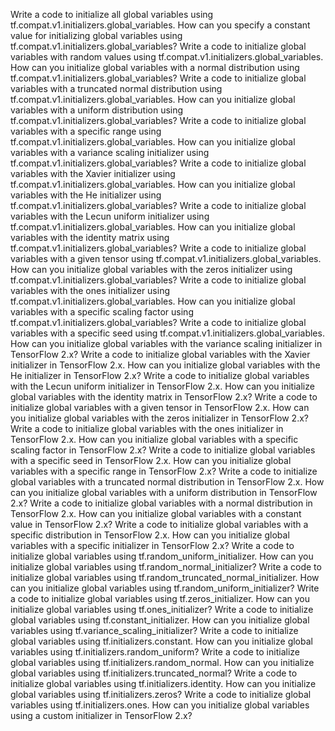 Write a code to initialize all global variables using tf.compat.v1.initializers.global_variables.
How can you specify a constant value for initializing global variables using tf.compat.v1.initializers.global_variables?
Write a code to initialize global variables with random values using tf.compat.v1.initializers.global_variables.
How can you initialize global variables with a normal distribution using tf.compat.v1.initializers.global_variables?
Write a code to initialize global variables with a truncated normal distribution using tf.compat.v1.initializers.global_variables.
How can you initialize global variables with a uniform distribution using tf.compat.v1.initializers.global_variables?
Write a code to initialize global variables with a specific range using tf.compat.v1.initializers.global_variables.
How can you initialize global variables with a variance scaling initializer using tf.compat.v1.initializers.global_variables?
Write a code to initialize global variables with the Xavier initializer using tf.compat.v1.initializers.global_variables.
How can you initialize global variables with the He initializer using tf.compat.v1.initializers.global_variables?
Write a code to initialize global variables with the Lecun uniform initializer using tf.compat.v1.initializers.global_variables.
How can you initialize global variables with the identity matrix using tf.compat.v1.initializers.global_variables?
Write a code to initialize global variables with a given tensor using tf.compat.v1.initializers.global_variables.
How can you initialize global variables with the zeros initializer using tf.compat.v1.initializers.global_variables?
Write a code to initialize global variables with the ones initializer using tf.compat.v1.initializers.global_variables.
How can you initialize global variables with a specific scaling factor using tf.compat.v1.initializers.global_variables?
Write a code to initialize global variables with a specific seed using tf.compat.v1.initializers.global_variables.
How can you initialize global variables with the variance scaling initializer in TensorFlow 2.x?
Write a code to initialize global variables with the Xavier initializer in TensorFlow 2.x.
How can you initialize global variables with the He initializer in TensorFlow 2.x?
Write a code to initialize global variables with the Lecun uniform initializer in TensorFlow 2.x.
How can you initialize global variables with the identity matrix in TensorFlow 2.x?
Write a code to initialize global variables with a given tensor in TensorFlow 2.x.
How can you initialize global variables with the zeros initializer in TensorFlow 2.x?
Write a code to initialize global variables with the ones initializer in TensorFlow 2.x.
How can you initialize global variables with a specific scaling factor in TensorFlow 2.x?
Write a code to initialize global variables with a specific seed in TensorFlow 2.x.
How can you initialize global variables with a specific range in TensorFlow 2.x?
Write a code to initialize global variables with a truncated normal distribution in TensorFlow 2.x.
How can you initialize global variables with a uniform distribution in TensorFlow 2.x?
Write a code to initialize global variables with a normal distribution in TensorFlow 2.x.
How can you initialize global variables with a constant value in TensorFlow 2.x?
Write a code to initialize global variables with a specific distribution in TensorFlow 2.x.
How can you initialize global variables with a specific initializer in TensorFlow 2.x?
Write a code to initialize global variables using tf.random_uniform_initializer.
How can you initialize global variables using tf.random_normal_initializer?
Write a code to initialize global variables using tf.random_truncated_normal_initializer.
How can you initialize global variables using tf.random_uniform_initializer?
Write a code to initialize global variables using tf.zeros_initializer.
How can you initialize global variables using tf.ones_initializer?
Write a code to initialize global variables using tf.constant_initializer.
How can you initialize global variables using tf.variance_scaling_initializer?
Write a code to initialize global variables using tf.initializers.constant.
How can you initialize global variables using tf.initializers.random_uniform?
Write a code to initialize global variables using tf.initializers.random_normal.
How can you initialize global variables using tf.initializers.truncated_normal?
Write a code to initialize global variables using tf.initializers.identity.
How can you initialize global variables using tf.initializers.zeros?
Write a code to initialize global variables using tf.initializers.ones.
How can you initialize global variables using a custom initializer in TensorFlow 2.x?